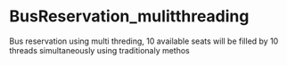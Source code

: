 # BusReservation_mulitthreading

Bus reservation using multi threding,
10 available seats will be filled by 10 threads simultaneously using traditionaly methos 
